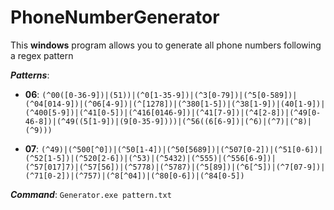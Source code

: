 # PhoneNumberGenerator
This **windows** program allows you to generate all phone numbers following a regex pattern

___Patterns___:
- **06**:
`(^00([0-36-9])|(51))|(^0[1-35-9])|(^3[0-79])|(^5[0-589])|(^04[014-9])|(^06[4-9])|(^[1278])|(^380[1-5])|(^38[1-9])|(40[1-9])|(^400[5-9])|(^41[0-5])|(^416[0146-9])|(^41[7-9])|(^4[2-8])|(^49[0-46-8])|(^49((5[1-9])|(9[0-35-9])))|(^56((6[6-9])|(^6)|(^7)|(^8)|(^9)))`

- **07**:
`(^49)|(^500[^0])|(^50[1-4])|(^50[5689])|(^507[0-2])|(^51[0-6])|(^52[1-5])|(^520[2-6])|(^53)|(^5432)|(^555)|(^556[6-9])|(^57[017]7)|(^57[56])|(^5778)|(^5787)|(^5[89])|(^6[^5])|(^7[07-9])|(^71[0-2])|(^757)|(^8[^04])|(^80[0-6])|(^84[0-5])`


___Command___:
`Generator.exe pattern.txt`
